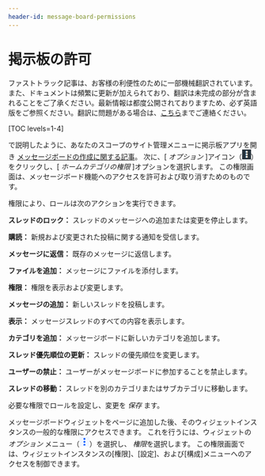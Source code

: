 ```yaml
---
header-id: message-board-permissions
---
```


# 掲示板の許可

<p class="alert alert-info"><span class="wysiwyg-color-blue120">ファストトラック記事は、お客様の利便性のために一部機械翻訳されています。また、ドキュメントは頻繁に更新が加えられており、翻訳は未完成の部分が含まれることをご了承ください。最新情報は都度公開されておりますため、必ず英語版をご参照ください。翻訳に問題がある場合は、<a href="mailto:support-content-jp@liferay.com">こちら</a>までご連絡ください。</span></p>

[TOC levels=1-4]

で説明したように、あなたのスコープのサイト管理メニューに掲示板アプリを開き [メッセージボードの作成に関する記事](/docs/7-1/user/-/knowledge_base/u/creating-message-boards)。 次に、[ *オプション* ]アイコン（![Options](../../../../images/icon-options.png)）をクリックし、[ *ホームカテゴリの権限* ]オプションを選択します。 この権限画面は、メッセージボード機能へのアクセスを許可および取り消すためのものです。

権限により、ロールは次のアクションを実行できます。

**スレッドのロック：** スレッドのメッセージへの追加または変更を停止します。

**購読：** 新規および変更された投稿に関する通知を受信します。

**メッセージに返信：** 既存のメッセージに返信します。

**ファイルを追加：** メッセージにファイルを添付します。

**権限：** 権限を表示および変更します。

**メッセージの追加：** 新しいスレッドを投稿します。

**表示：** メッセージスレッドのすべての内容を表示します。

**カテゴリを追加：** メッセージボードに新しいカテゴリを追加します。

**スレッド優先順位の更新：** スレッドの優先順位を変更します。

**ユーザーの禁止：** ユーザーがメッセージボードに参加することを禁止します。

**スレッドの移動：** スレッドを別のカテゴリまたはサブカテゴリに移動します。

必要な権限でロールを設定し、変更を *保存* ます。

メッセージボードウィジェットをページに追加した後、そのウィジェットインスタンスの一般的な権限にアクセスできます。 これを行うには、ウィジェットの *オプション* メニュー（![Options](../../../../images/icon-app-options.png)）を選択し、 *権限*を選択します。 この権限画面では、ウィジェットインスタンスの[権限]、[設定]、および[構成]メニューへのアクセスを制御できます。
